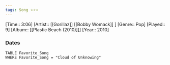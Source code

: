 ```yaml
---
tags: Song ⭐⭐⭐ 
---
```

[Time:: 3:06]
[Artist:: [[Gorillaz]] [[Bobby Womack]] ]
[Genre:: Pop]
[Played:: 9]
[Album:: [[Plastic Beach (2010)]]]
[Year:: 2010]
### Dates
````dataview
TABLE Favorite_Song
WHERE Favorite_Song = "Cloud of Unknowing"
````